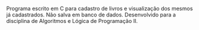 Programa escrito em C para cadastro de livros e visualização dos mesmos já cadastrados. Não salva em banco de dados.
Desenvolvido para a disciplina de Algoritmos e Lógica de Programação II.
